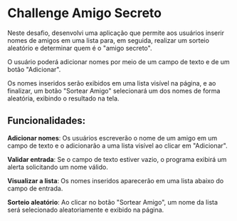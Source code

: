 # Challenge Amigo Secreto

Neste desafio, desenvolvi uma aplicação que permite aos usuários inserir nomes de amigos em uma lista para, em seguida, realizar um sorteio aleatório e determinar quem é o "amigo secreto".

O usuário poderá adicionar nomes por meio de um campo de texto e de um botão "Adicionar".

Os nomes inseridos serão exibidos em uma lista visível na página, e ao finalizar, um botão "Sortear Amigo" selecionará um dos nomes de forma aleatória, exibindo o resultado na tela.

## Funcionalidades:

**Adicionar nomes**: Os usuários escreverão o nome de um amigo em um campo de texto e o adicionarão a uma lista visível ao clicar em "Adicionar".

**Validar entrada**: Se o campo de texto estiver vazio, o programa exibirá um alerta solicitando um nome válido.

**Visualizar a lista**: Os nomes inseridos aparecerão em uma lista abaixo do campo de entrada.

**Sorteio aleatório**: Ao clicar no botão "Sortear Amigo", um nome da lista será selecionado aleatoriamente e exibido na página.
